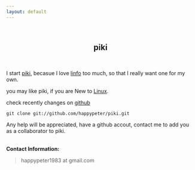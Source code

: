 ```yaml
---
layout: default
---
```

<br />
<h2 style="text-align:center">piki</h2>
<br />

I start [piki](/piki/pages/piki_name.html), becasue I love [linfo](http://www.linfo.org) too much, so that I really want
one for my own. 

you may like piki, if you are New to [Linux](/piki/pages/linux.html).


check recently changes on [github](https://github.com/happypeter/piki)

    git clone git://github.com/happypeter/piki.git

Any help will be appreciated, have a github accout, contact me to add you as a
collaborator to piki.

<p><br /><b>Contact Information:</b></p>

<blockquote>
<p>
happypeter1983 at gmail.com
</p>
</blockquote>




